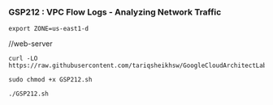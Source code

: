 ### GSP212 :  VPC Flow Logs - Analyzing Network Traffic 

```
export ZONE=us-east1-d
```
//web-server

```
curl -LO https://raw.githubusercontent.com/tariqsheikhsw/GoogleCloudArchitectLabs/main/Solutions/GSP212.sh

sudo chmod +x GSP212.sh

./GSP212.sh
```
